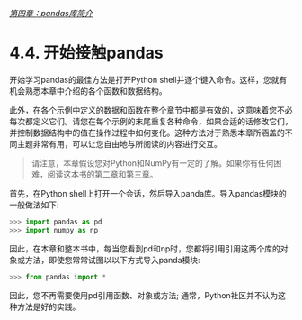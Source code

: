 
[*第四章：pandas库简介*](./README.md)

# 4.4. 开始接触pandas

开始学习pandas的最佳方法是打开Python shell并逐个键入命令。这样，您就有机会熟悉本章中介绍的各个函数和数据结构。

此外，在各个示例中定义的数据和函数在整个章节中都是有效的，这意味着您不必每次都定义它们。请您在每个示例的末尾重复各种命令，如果合适的话修改它们，并控制数据结构中的值在操作过程中如何变化。这种方法对于熟悉本章所涵盖的不同主题非常有用，可以让您自由地与所阅读的内容进行交互。

> 请注意，本章假设您对Python和NumPy有一定的了解。如果你有任何困难，阅读这本书的第二章和第三章。

首先，在Python shell上打开一个会话，然后导入panda库。导入pandas模块的一般做法如下:

```python
>>> import pandas as pd
>>> import numpy as np
```

因此，在本章和整本书中，每当您看到pd和np时，您都将引用引用这两个库的对象或方法，即使您常常试图以以下方式导入panda模块:

```python
>>> from pandas import *
```

因此，您不再需要使用pd引用函数、对象或方法; 通常，Python社区并不认为这种方法是好的实践。


